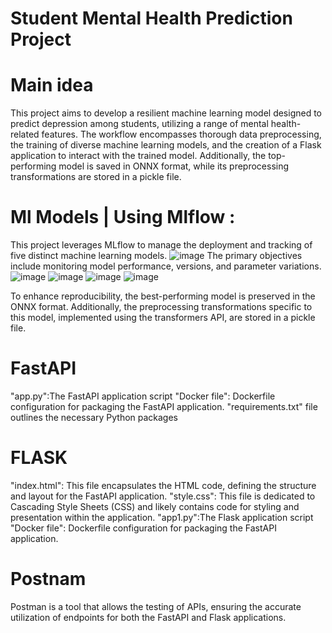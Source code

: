 # Student Mental Health Prediction Project

# Main idea 

This project aims to develop a resilient machine learning model designed to predict depression among students, utilizing a range of mental health-related features. 
The workflow encompasses thorough data preprocessing, the training of diverse machine learning models, and the creation of a Flask application to interact with the trained model.
Additionally, the top-performing model is saved in ONNX format, while its preprocessing transformations are stored in a pickle file.

# Ml Models |	Using Mlflow :

This project leverages MLflow to manage the deployment and tracking of five distinct machine learning models. 
![image](https://github.com/soukaina-sta/Assignment-Mlflow/assets/75736345/fd72e18f-a911-4a20-9561-f6b8057bcba6)
The primary objectives include monitoring model performance, versions, and parameter variations. 
![image](https://github.com/soukaina-sta/Assignment-Mlflow/assets/75736345/f04e693c-1b8c-4b25-9b58-edce26c5c949)
![image](https://github.com/soukaina-sta/Assignment-Mlflow/assets/75736345/8ff51a78-74cd-439a-baa1-4646424eff71)
![image](https://github.com/soukaina-sta/Assignment-Mlflow/assets/75736345/4d87314e-8fa7-445b-b781-211663f23f98)
![image](https://github.com/soukaina-sta/Assignment-Mlflow/assets/75736345/807d4412-403d-4999-baa7-2d0270612ebb)

To enhance reproducibility, the best-performing model is preserved in the ONNX format. Additionally, the preprocessing transformations specific to this model, implemented using the transformers API, are stored in a pickle file.

# FastAPI

"app.py":The FastAPI application script
"Docker file": Dockerfile configuration for packaging the FastAPI application.
"requirements.txt" file outlines the necessary Python packages

# FLASK
"index.html": This file encapsulates the HTML code, defining the structure and layout for the FastAPI application.
"style.css": This file is dedicated to Cascading Style Sheets (CSS) and likely contains code for styling and presentation within the application.
"app1.py":The Flask application script
"Docker file": Dockerfile configuration for packaging the FastAPI application.

# Postnam
Postman is a tool that allows the testing of APIs, ensuring the accurate utilization of endpoints for both the FastAPI and Flask applications.





